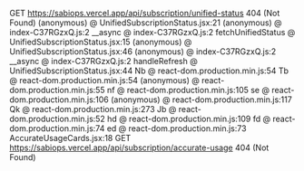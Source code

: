 GET https://sabiops.vercel.app/api/subscription/unified-status 404 (Not Found)
(anonymous) @ UnifiedSubscriptionStatus.jsx:21
(anonymous) @ index-C37RGzxQ.js:2
__async @ index-C37RGzxQ.js:2
fetchUnifiedStatus @ UnifiedSubscriptionStatus.jsx:15
(anonymous) @ UnifiedSubscriptionStatus.jsx:46
(anonymous) @ index-C37RGzxQ.js:2
__async @ index-C37RGzxQ.js:2
handleRefresh @ UnifiedSubscriptionStatus.jsx:44
Nb @ react-dom.production.min.js:54
Tb @ react-dom.production.min.js:54
(anonymous) @ react-dom.production.min.js:55
nf @ react-dom.production.min.js:105
se @ react-dom.production.min.js:106
(anonymous) @ react-dom.production.min.js:117
Qk @ react-dom.production.min.js:273
Jb @ react-dom.production.min.js:52
hd @ react-dom.production.min.js:109
fd @ react-dom.production.min.js:74
ed @ react-dom.production.min.js:73
AccurateUsageCards.jsx:18   GET https://sabiops.vercel.app/api/subscription/accurate-usage 404 (Not Found)